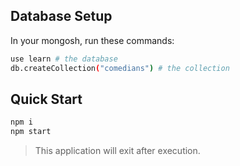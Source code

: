 

## Database Setup

In your mongosh, run these commands:

```sh
use learn # the database
db.createCollection("comedians") # the collection
```

## Quick Start

```sh
npm i
npm start
```

> This application will exit after execution.